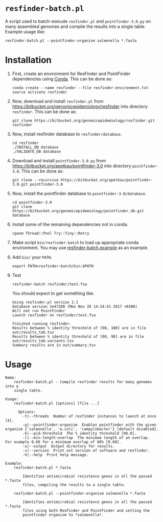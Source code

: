 # `resfinder-batch.pl`

A script used to batch-execute `resfinder.pl` and `pointfinder-3.0.py` on many assembled genomes and complie the results into a single table.  Example usage like:

```
resfinder-batch.pl --pointfinder-organism salmonella *.fasta
```

# Installation

1. First, create an environment for ResFinder and PointFinder dependencies using [Conda](https://conda.io/miniconda.html).  This can be done as:

    ```
    conda create --name resfinder --file resfinder-environment.txt
    source activate resfinder
    ```

2. Now, download and install `resfinder.pl` from <https://bitbucket.org/genomicepidemiology/resfinder> into directory `resfinder`.  This can be done as:

    ```
    git clone https://bitbucket.org/genomicepidemiology/resfinder.git resfinder
    ```

3. Now, install resfinder database to `resfinder/database`.

    ```
    cd resfinder
    ./INSTALL_DB database
    ./VALIDATE_DB database
    ```

4. Download and install `pointfinder-3.0.py` from <https://bitbucket.org/apetkau/pointfinder-3.0> into directory `pointfinder-3.0`.  This can be done as:

    ```
    git clone --recursive https://bitbucket.org/apetkau/pointfinder-3.0.git pointfinder-3.0
    ```

5. Now, install the pointfinder database to `pointfinder-3.0/database`.

    ```
    cd pointfinder-3.0
    git clone https://bitbucket.org/genomicepidemiology/pointfinder_db.git database
    ```

5. Install some of the remaining dependencies not in conda.

    ```
    cpanm Thread::Pool Try::Tiny::Retry
    ```

6. Make script `bin/resfinder-batch` to load up appropriate conda environment.  You may use [resfinder-batch.example](bin/resfinder-batch.example) as an example.

7. Add `bin/` your `PATH`.

    ```
    export PATH=resfinder-batch/bin:$PATH
    ```

8. Test

    ```
    resfinder-batch resfinder/test.fsa
    ```

    You should expect to get something like.

    ```
    Using resfinder.pl version 2.1
    Database version 1e47208 (Mon Nov 20 14:24:41 2017 +0100)
    Will not run PointFinder
    Launch resfinder on resfinder/test.fsa

    Finished running resfinder.
    Results between % identity threshold of [98, 100] are in file out/results_tab.tsv
    Results between % identity threshold of [80, 98] are in file out/results_tab.variants.tsv
    Summary results are in out/summary.tsv
    ```

# Usage

```
Name:
    resfinder-batch.pl - Compile resfinder results for many genomes into a
    single table.

Usage:
    resfinder-batch.pl [options] [file ...]

      Options:
        -t|--threads  Number of resfinder instances to launch at once [4].
        -p|--pointfinder-organism  Enables pointfinder with the given organism {'salmonella', 'e.coli', 'campylobacter'} [default disabled]. 
        -k|--pid-threshold  The % identity threshold [98.0].
        -l|--min-length-overlap  The minimum length of an overlap.  For example 0.60 for a minimum overlap of 60% [0.60].
        -o|--output  Output directory for results.
        -v|--version  Print out version of software and resfinder.
        -h|--help  Print help message.

Example:
    resfinder-batch.pl *.fasta

        Identifies antimicrobial resistence genes in all the passed *.fasta
        files, compiling the results to a single table.

    resfinder-batch.pl --pointfinder-organism salmonella *.fasta

        Identifies antimicrobial resistence genes in all the passed *.fasta
        files using both ResFinder and PointFinder and setting the
        pointfinder organism to *salmonella*.
```
